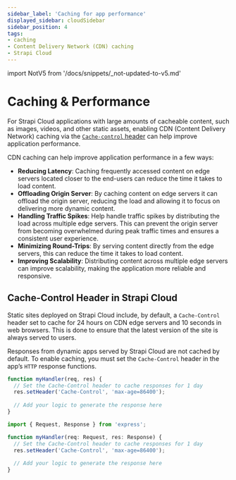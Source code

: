 ```yaml
---
sidebar_label: 'Caching for app performance'
displayed_sidebar: cloudSidebar
sidebar_position: 4
tags:
- caching
- Content Delivery Network (CDN) caching
- Strapi Cloud
---
```


import NotV5 from '/docs/snippets/_not-updated-to-v5.md'

# Caching & Performance

<NotV5/>

For Strapi Cloud applications with large amounts of cacheable content, such as images, videos, and other static assets, enabling CDN (Content Delivery Network) caching via the [`Cache-control` header](https://developer.mozilla.org/en-US/docs/Web/HTTP/Headers/Cache-Control) can help improve application performance.

CDN caching can help improve application performance in a few ways:

* **Reducing Latency**: Caching frequently accessed content on edge servers located closer to the end-users can reduce the time it takes to load content.
* **Offloading Origin Server**: By caching content on edge servers it can offload the origin server, reducing the load and allowing it to focus on delivering more dynamic content.
* **Handling Traffic Spikes**: Help handle traffic spikes by distributing the load across multiple edge servers. This can prevent the origin server from becoming overwhelmed during peak traffic times and ensures a consistent user experience.
* **Minimizing Round-Trips**: By serving content directly from the edge servers, this can reduce the time it takes to load content.
* **Improving Scalability**: Distributing content across multiple edge servers can improve scalability, making the application more reliable and responsive.

## Cache-Control Header in Strapi Cloud

Static sites deployed on Strapi Cloud include, by default, a `Cache-Control` header set to cache for 24 hours on CDN edge servers and 10 seconds in web browsers. This is done to ensure that the latest version of the site is always served to users.

Responses from dynamic apps served by Strapi Cloud are not cached by default. To enable caching, you must set the `Cache-Control` header in the app’s `HTTP` response functions.

<Tabs groupId="js-ts">
<TabItem value="js" label="JavaScript">

```js
function myHandler(req, res) {
  // Set the Cache-Control header to cache responses for 1 day
  res.setHeader('Cache-Control', 'max-age=86400');
  
  // Add your logic to generate the response here
}
```
</TabItem>

<TabItem value="ts" label="TypeScript">

```ts
import { Request, Response } from 'express';

function myHandler(req: Request, res: Response) {
  // Set the Cache-Control header to cache responses for 1 day
  res.setHeader('Cache-Control', 'max-age=86400');
  
  // Add your logic to generate the response here
}
```
</TabItem>
</Tabs>

